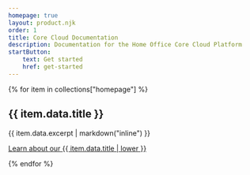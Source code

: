 ```yaml
---
homepage: true
layout: product.njk
order: 1
title: Core Cloud Documentation
description: Documentation for the Home Office Core Cloud Platform
startButton:
    text: Get started
    href: get-started
---
```

<div class="flex-items">
{% for item in collections["homepage"] %}
  <div>
    <h2 class="govuk-heading-m govuk-!-font-size-27">{{ item.data.title }}</h2>
    <p class="govuk-body">{{ item.data.excerpt | markdown("inline") }}</p>
    <p class="govuk-body"><a class="govuk-link govuk-!-font-weight-bold" href="{{ item.url | url }}">Learn about our {{ item.data.title | lower }}</a></p>
  </div>
{% endfor %}
</div>